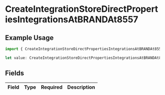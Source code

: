 # CreateIntegrationStoreDirectPropertiesIntegrationsAtBRANDAt8557

## Example Usage

```typescript
import { CreateIntegrationStoreDirectPropertiesIntegrationsAtBRANDAt8557 } from "@vercel/sdk/models/createintegrationstoredirectop.js";

let value: CreateIntegrationStoreDirectPropertiesIntegrationsAtBRANDAt8557 = {};
```

## Fields

| Field       | Type        | Required    | Description |
| ----------- | ----------- | ----------- | ----------- |